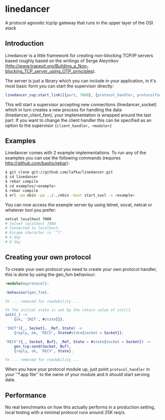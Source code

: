 linedancer
==========

A protocol agnostic tcp/ip gateway that runs in the upper layer of the OSI stack

## Introduction
Linedancer is a little framework for creating non-blocking TCP/IP servers based
roughly based on the writings of Serge Aleynikov (http://www.trapexit.org/Building_a_Non-blocking_TCP_server_using_OTP_principles).

The server is just a library which you can include in your application, in it's
most basic form you can start the supervisor directly:

```erlang
linedancer_sup:start_link([{port, 7000}, {protocol_handler, protocolfsm}]).
```

This will start a supervisor accepting new connections (linedancer_socket) which
in turn creates a new process for handling the data (linedancer_client_fsm),
your implementation is wrapped around the last part. If you want to change the
client handler this can be specified as an option to the supervisor ``{client_handler, <module>}``


## Examples
Linedancer comes with 2 example implementations. To run any of the examples
you can use the following commands (requires http://github.com/basho/rebar):

```bash
$ git clone git://github.com/lafka/linedancer.git
$ cd linedancer
$ rebar compile
$ cd examples/<example>
$ rebar compile
$ erl -pa ebin -pa ../../ebin -boot start_sasl -s <example>
```

You can now access the example server by using telnet, socat, netcat or whatever
tool you prefer:

```bash
netcat localhost 7000
# telnet localhost 7000
# Connected to localhost.
# Escape character is '^]'.
# G`day
# G`day
````

## Creating your own protocol
To create your own protocol you need to create your own protocol handler, this
is done by using the gen_fsm behaviour:

```erlang
-module(myprotocol).

-behaviour(gen_fsm).

%% ... removed for readability ...

%% The initial state is set by the return value of init/1
init(_) ->
	{ok, 'INIT', #state{}}.

'INIT'({_, Socket}, _Ref, State) ->
	{reply, ok, 'RECV', State#state{socket = Socket}}.

'RECV'({_, Socket, Buf}, _Ref, State = #state{socket = Socket}) ->
	gen_tcp:send(Socket, Buf),
    {reply, ok, 'RECV', State}.

%% ... removed for readability ...
```

When you have your protocol module up, just point ``protocol_handler`` in your
''*.app file'' to the name of your module and it should start serving data.

## Performance
No real benchmarks on how this actually performs in a production setting, local
testing with a minimal protocol runs around 25K req/s.
